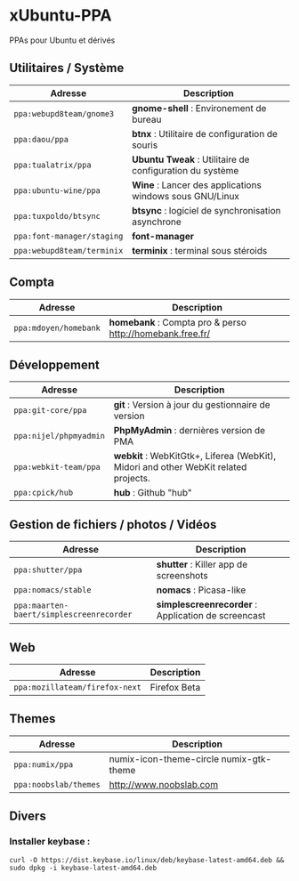 xUbuntu-PPA
=========
PPAs pour Ubuntu et dérivés

## Utilitaires / Système 
|Adresse|Description|
|------- | -------|
|`ppa:webupd8team/gnome3`|**gnome-shell** : Environement de bureau|
|`ppa:daou/ppa`|**btnx** : Utilitaire de configuration de souris|
|`ppa:tualatrix/ppa`|**Ubuntu Tweak** : Utilitaire de configuration du système|
|`ppa:ubuntu-wine/ppa`|**Wine** : Lancer des applications windows sous GNU/Linux|
|`ppa:tuxpoldo/btsync`|**btsync** : logiciel de synchronisation asynchrone|
|`ppa:font-manager/staging`|**font-manager**|
|`ppa:webupd8team/terminix`|**terminix** : terminal sous stéroids|


## Compta 
|Adresse|Description|
|------- | -------|
|`ppa:mdoyen/homebank`|**homebank** : Compta pro & perso http://homebank.free.fr/|

## Développement
|Adresse|Description|
|------- | -------|
|`ppa:git-core/ppa`|**git** : Version à jour du gestionnaire de version|
|`ppa:nijel/phpmyadmin`|**PhpMyAdmin** : dernières version de PMA|
|`ppa:webkit-team/ppa`|**webkit** : WebKitGtk+, Liferea (WebKit), Midori and other WebKit related projects.|
|`ppa:cpick/hub`|**hub** : Github "hub"|

## Gestion de fichiers / photos / Vidéos
|Adresse|Description|
|------- | -------|
|`ppa:shutter/ppa`|**shutter** : Killer app de screenshots|
|`ppa:nomacs/stable`|**nomacs** : Picasa-like|
|`ppa:maarten-baert/simplescreenrecorder`|**simplescreenrecorder** : Application de screencast|

## Web
|Adresse|Description|
|------- | -------|
|`ppa:mozillateam/firefox-next` | Firefox Beta|


## Themes
|Adresse|Description|
|------- | -------|
|`ppa:numix/ppa` | numix-icon-theme-circle numix-gtk-theme |
|`ppa:noobslab/themes`| http://www.noobslab.com|


## Divers
### Installer keybase : 
`curl -O https://dist.keybase.io/linux/deb/keybase-latest-amd64.deb && sudo dpkg -i keybase-latest-amd64.deb`

